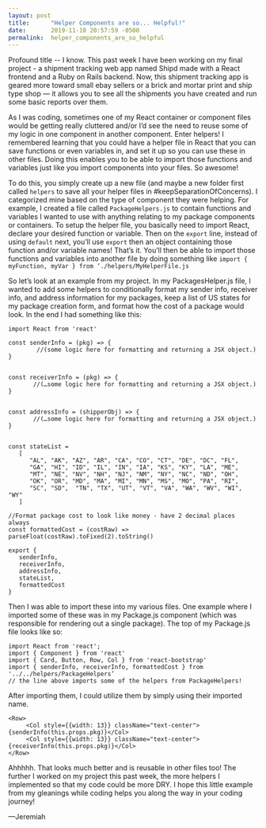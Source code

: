 ```yaml
---
layout: post
title:      "Helper Components are so... Helpful!"
date:       2019-11-10 20:57:59 -0500
permalink:  helper_components_are_so_helpful
---
```



Profound title -- I know.  This past week I have been working on my final project - a shipment tracking web app named Shipd made with a React frontend and a Ruby on Rails backend.  Now, this shipment tracking app is geared more toward small ebay sellers or a brick and mortar print and ship type shop — it allows you to see all the shipments you have created and run some basic reports over them.  

As I was coding, sometimes one of my React container or component files would be getting really cluttered and/or I’d see the need to reuse some of my logic in one component in another component.  Enter helpers!  I remembered learning that you could have a helper file in React that you can save functions or even variables in, and set it up so you can use these in other files.  Doing this enables you to be able to import those functions and variables just like you import components into your files.  So awesome!  

To do this, you simply create up a new file (and maybe a new folder first called `helpers` to save all your helper files in #keepSeparationOfConcerns).  I categorized mine based on the type of component they were helping.  For example, I created a file called `PackageHelpers.js` to contain functions and variables I wanted to use with anything relating to my package components or containers.  To setup the helper file, you basically need to import React, declare your desired function or variable.  Then on the `export` line, instead of using `default` next, you’ll use `export` then an object containing those function and/or variable names!  That’s it.  You’ll then be able to import those functions and variables into another file by doing something like `import { myFunction, myVar } from ‘./helpers/MyHelperFile.js`  

So let’s look at an example from my project.  In my PackagesHelper.js file, I wanted to add some helpers to conditionally format my sender info, receiver info, and address information for my packages, keep a list of US states for my package creation form, and format how the cost of a package would look.  In the end I had something like this: 

```
import React from 'react'

const senderInfo = (pkg) => {
        //(some logic here for formatting and returning a JSX object.)
}


const receiverInfo = (pkg) => {
       //(…some logic here for formatting and returning a JSX object.)
}


const addressInfo = (shipperObj) => {
       //(…some logic here for formatting and returning a JSX object.)
}


const stateList = 
   [
      "AL", "AK", "AZ", "AR", "CA", "CO", "CT", "DE", "DC", "FL", 
      "GA", "HI", "ID", "IL", "IN", "IA", "KS", "KY", "LA", "ME", 
      "MT", "NE", "NV", "NH", "NJ", "NM", "NY", "NC", "ND", "OH", 
      "OK", "OR", "MD", "MA", "MI", "MN", "MS", "MO", "PA", "RI",
      "SC", "SD",  "TN", "TX", "UT", "VT", "VA", "WA", "WV", "WI", "WY"
   ]

//Format package cost to look like money - have 2 decimal places always
const formattedCost = (costRaw) => parseFloat(costRaw).toFixed(2).toString()

export {
   senderInfo,
   receiverInfo,
   addressInfo,
   stateList,
   formattedCost
}
```

Then I was able to import these into my various files.  One example where I imported some of these was in my Package.js component (which was responsible for rendering out a single package).  The top of my Package.js file looks like so: 

```
import React from 'react';
import { Component } from 'react'
import { Card, Button, Row, Col } from 'react-bootstrap'
import { senderInfo, receiverInfo, formattedCost } from '../../helpers/PackageHelpers’  
// the line above imports some of the helpers from PackageHelpers!
```

After importing them, I could utilize them by simply using their imported name.  

```
<Row>
     <Col style={{width: 13}} className="text-center">{senderInfo(this.props.pkg)}</Col>
     <Col style={{width: 13}} className="text-center">{receiverInfo(this.props.pkg)}</Col>
</Row>
```

Ahhhhh. That looks much better and is reusable in other files too!  The further I worked on my project this past week, the more helpers I implemented so that my code could be more DRY.  I hope this little example from my gleanings while coding helps you along the way in your coding journey! 

—Jeremiah
